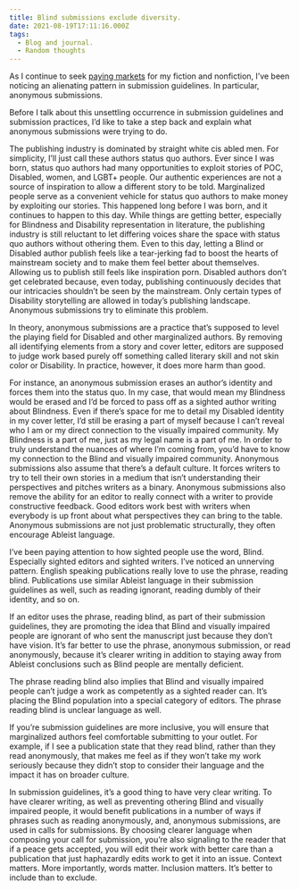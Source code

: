 ```yaml
---
title: Blind submissions exclude diversity.
date: 2021-08-19T17:11:16.000Z
tags:
  - Blog and journal.
  - Random thoughts
---
```


As I continue to seek [paying markets](https://robertkingett.com/paying-markets/) for my fiction and nonfiction, I’ve been noticing an alienating pattern in submission guidelines. In particular, anonymous submissions.

Before I talk about this unsettling occurrence in submission guidelines and submission practices, I’d like to take a step back and explain what anonymous submissions were trying to do.

The publishing industry is dominated by straight white cis abled men. For simplicity, I’ll just call these authors status quo authors. Ever since I was born, status quo authors had many opportunities to exploit stories of POC, Disabled, women, and LGBT+ people. Our authentic experiences are not a source of inspiration to allow a different story to be told. Marginalized people serve as a convenient vehicle for status quo authors to make money by exploiting our stories. This happened long before I was born, and it continues to happen to this day. While things are getting better, especially for Blindness and Disability representation in literature, the publishing industry is still reluctant to let differing voices share the space with status quo authors without othering them. Even to this day, letting a Blind or Disabled author publish feels like a tear-jerking fad to boost the hearts of mainstream society and to make them feel better about themselves. Allowing us to publish still feels like inspiration porn. Disabled authors don’t get celebrated because, even today, publishing continuously decides that our intricacies shouldn’t be seen by the mainstream. Only certain types of Disability storytelling are allowed in today’s publishing landscape. Anonymous submissions try to eliminate this problem.

In theory, anonymous submissions are a practice that’s supposed to level the playing field for Disabled and other marginalized authors. By removing all identifying elements from a story and cover letter, editors are supposed to judge work based purely off something called literary skill and not skin color or Disability. In practice, however, it does more harm than good.

For instance, an anonymous submission erases an author’s identity and forces them into the status quo. In my case, that would mean my Blindness would be erased and I’d be forced to pass off as a sighted author writing about Blindness. Even if there’s space for me to detail my Disabled identity in my cover letter, I’d still be erasing a part of myself because I can’t reveal who I am or my direct connection to the visually impaired community. My Blindness is a part of me, just as my legal name is a part of me. In order to truly understand the nuances of where I’m coming from, you’d have to know my connection to the Blind and visually impaired community. Anonymous submissions also assume that there’s a default culture. It forces writers to try to tell their own stories in a medium that isn’t understanding their perspectives and pitches writers as a binary. Anonymous submissions also remove the ability for an editor to really connect with a writer to provide constructive feedback. Good editors work best with writers when everybody is up front about what perspectives they can bring to the table. Anonymous submissions are not just problematic structurally, they often encourage Ableist language.

I’ve been paying attention to how sighted people use the word, Blind. Especially sighted editors and sighted writers. I’ve noticed an unnerving pattern. English speaking publications really love to use the phrase, reading blind. Publications use similar Ableist language in their submission guidelines as well, such as reading ignorant, reading dumbly of their identity, and so on.

If an editor uses the phrase, reading blind, as part of their submission guidelines, they are promoting the idea that Blind and visually impaired people are ignorant of who sent the manuscript just because they don’t have vision. It’s far better to use the phrase, anonymous submission, or read anonymously, because it’s clearer writing in addition to staying away from Ableist conclusions such as Blind people are mentally deficient.

The phrase reading blind also implies that Blind and visually impaired people can’t judge a work as competently as a sighted reader can. It’s placing the Blind population into a special category of editors. The phrase reading blind is unclear language as well.

If you’re submission guidelines are more inclusive, you will ensure that marginalized authors feel comfortable submitting to your outlet. For example, if I see a publication state that they read blind, rather than they read anonymously, that makes me feel as if they won’t take my work seriously because they didn’t stop to consider their language and the impact it has on broader culture.

In submission guidelines, it’s a good thing to have very clear writing. To have clearer writing, as well as preventing othering Blind and visually impaired people, it would benefit publications in a number of ways if phrases such as reading anonymously, and, anonymous submissions, are used in calls for submissions. By choosing clearer language when composing your call for submission, you’re also signaling to the reader that if a peace gets accepted, you will edit their work with better care than a publication that just haphazardly edits work to get it into an issue. Context matters. More importantly, words matter. Inclusion matters. It’s better to include than to exclude.
